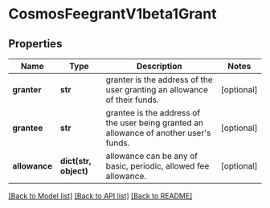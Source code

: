 # CosmosFeegrantV1beta1Grant

## Properties
Name | Type | Description | Notes
------------ | ------------- | ------------- | -------------
**granter** | **str** | granter is the address of the user granting an allowance of their funds. | [optional] 
**grantee** | **str** | grantee is the address of the user being granted an allowance of another user&#x27;s funds. | [optional] 
**allowance** | **dict(str, object)** | allowance can be any of basic, periodic, allowed fee allowance. | [optional] 

[[Back to Model list]](../README.md#documentation-for-models) [[Back to API list]](../README.md#documentation-for-api-endpoints) [[Back to README]](../README.md)

